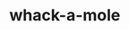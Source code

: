 # whack-a-mole

<!-- from the video turtorial at
https://www.youtube.com/watch?v=ec8vSKJuZTk&list=WL&index=48&t=2872s

timestamp: 1:04:40

 -->
